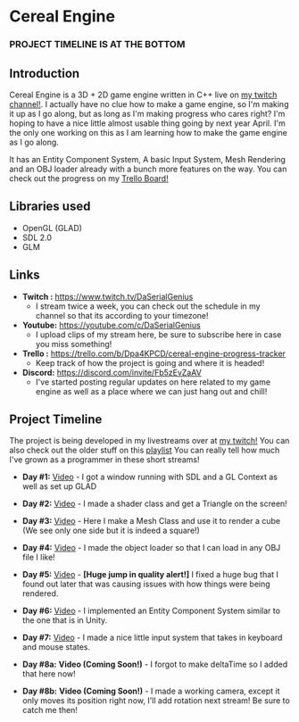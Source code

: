 # Cereal Engine
### PROJECT TIMELINE IS AT THE BOTTOM
## Introduction
Cereal Engine is a 3D + 2D game engine written in C++ live on [my twitch channel!](https://www.twitch.tv/DaSerialGenius).  I actually have no clue how to make a game engine, so I'm making it up as I go along, but as long as I'm making progress who cares right? I'm hoping to have a nice little almost usable thing going by next year April. I'm the only one working on this as I am learning how to make the game engine as I go along. 

It has an Entity Component System, A basic Input System, Mesh Rendering and an OBJ loader already with a bunch more features on the way. You can check out the progress on my [Trello Board!](https://trello.com/b/Dpa4KPCD/cereal-engine-progress-tracker)



## Libraries used
- OpenGL (GLAD)
- SDL 2.0
- GLM

## Links
- **Twitch :** https://www.twitch.tv/DaSerialGenius
    - I stream twice a week, you can check out the schedule in my channel so that its according to your timezone!
- **Youtube:** https://youtube.com/c/DaSerialGenius
    - I upload clips of my stream here, be sure to subscribe here in case you miss something!
- **Trello :** https://trello.com/b/Dpa4KPCD/cereal-engine-progress-tracker
    - Keep track of how the project is going and where it is headed!
- **Discord:** https://discord.com/invite/Fb5zEvZaAV
    - I've started posting regular updates on here related to my game engine as well as a place where we can just hang out and chill!

## Project Timeline
The project is being developed in my livestreams over at [my twitch!](https://www.twitch.tv/DaSerialGenius) You can also check out the older stuff on this [playlist](https://www.youtube.com/playlist?list=PLi8sYAtVw4hYDBsHXkp2sO-ULponI6s0e) You can really tell how much I've grown as a programmer in these short streams!

- **Day #1:** [Video](https://www.youtube.com/watch?v=FQH39y_mFAg&list=PLi8sYAtVw4hYDBsHXkp2sO-ULponI6s0e&index=1) - I got a window running with SDL and a GL Context as well as set up GLAD

- **Day #2:** [Video](https://www.youtube.com/watch?v=OzZp3_YcMFw&list=PLi8sYAtVw4hYDBsHXkp2sO-ULponI6s0e&index=2) - I made a shader class and get a Triangle on the screen!

- **Day #3:** [Video](https://www.youtube.com/watch?v=r6t9bcB4Vmo&list=PLi8sYAtVw4hYDBsHXkp2sO-ULponI6s0e&index=3) - Here I make a Mesh Class and use it to render a cube (We see only one side but it is indeed a square!)

- **Day #4:** [Video](https://www.youtube.com/watch?v=OPXHCvx2KYc&list=PLi8sYAtVw4hYDBsHXkp2sO-ULponI6s0e&index=4) - I made the object loader so that I can load in any OBJ file I like!

- **Day #5:** [Video](https://www.youtube.com/watch?v=Zh1QpPTTsIA&list=PLi8sYAtVw4hYDBsHXkp2sO-ULponI6s0e&index=5) - **[Huge jump in quality alert!]** I fixed a huge bug that I found out later that was causing issues with how things were being rendered.

- **Day #6:** [Video](https://www.youtube.com/watch?v=5hXHWsfi4Vw&list=PLi8sYAtVw4hYDBsHXkp2sO-ULponI6s0e&index=7) - I implemented an Entity Component System similar to the one that is in Unity.

- **Day #7:** [Video](https://www.youtube.com/watch?v=K4peaR7EfjA&list=PLi8sYAtVw4hYDBsHXkp2sO-ULponI6s0e&index=8) - I made a nice little input system that takes in keyboard and mouse states. 

- **Day #8a:** **Video (Coming Soon!)** - I forgot to make deltaTime so I added that here now!

- **Day #8b:** **Video (Coming Soon!)** - I made a working camera, except it only moves its position right now, I'll add rotation next stream! Be sure to catch me then!
